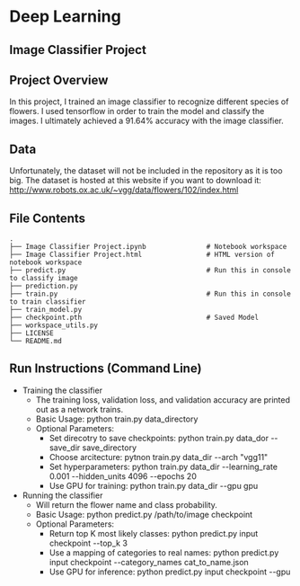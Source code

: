 # Deep Learning
## Image Classifier Project

## Project Overview
In this project, I trained an image classifier to recognize different species of flowers. I used tensorflow in order to train the model and classify the images. I ultimately achieved a 91.64% accuracy with the image classifier.

## Data
Unfortunately, the dataset will not be included in the repository as it is too big. The dataset is hosted at this website if you want to download it: http://www.robots.ox.ac.uk/~vgg/data/flowers/102/index.html

## File Contents

    .
    ├── Image Classifier Project.ipynb               # Notebook workspace
    ├── Image Classifier Project.html                # HTML version of notebook workspace
    ├── predict.py                                   # Run this in console to classify image
    ├── prediction.py                 
    ├── train.py                                     # Run this in console to train classifier
    ├── train_model.py
    ├── checkpoint.pth                               # Saved Model
    ├── workspace_utils.py                      
    ├── LICENSE
    └── README.md
    
## Run Instructions (Command Line)

- Training the classifier
    - The training loss, validation loss, and validation accuracy are printed out as a network trains.
    - Basic Usage: python train.py data_directory
    - Optional Parameters:
        - Set direcotry to save checkpoints: python train.py data_dor --save_dir save_directory
        - Choose arcitecture: pytnon train.py data_dir --arch "vgg11"
        - Set hyperparameters: python train.py data_dir --learning_rate 0.001 --hidden_units 4096 --epochs 20
        - Use GPU for training: python train.py data_dir --gpu gpu
- Running the classifier
    - Will return the flower name and class probability.
    - Basic Usage: python predict.py /path/to/image checkpoint
    - Optional Parameters:
        - Return top K most likely classes: python predict.py input checkpoint --top_k 3
        - Use a mapping of categories to real names: python predict.py input checkpoint --category_names cat_to_name.json
        - Use GPU for inference: python predict.py input checkpoint --gpu
